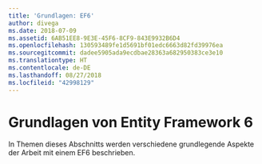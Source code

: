 ```yaml
---
title: 'Grundlagen: EF6'
author: divega
ms.date: 2018-07-09
ms.assetid: 6AB51EE8-9E3E-45F6-8CF9-843E9932B6D4
ms.openlocfilehash: 130593489fe1d5691bf01edc6663d82fd39976ea
ms.sourcegitcommit: dadee5905ada9ecdbae28363a682950383ce3e10
ms.translationtype: HT
ms.contentlocale: de-DE
ms.lasthandoff: 08/27/2018
ms.locfileid: "42998129"
---
```

# <a name="entity-framework-6-fundamentals"></a>Grundlagen von Entity Framework 6
In Themen dieses Abschnitts werden verschiedene grundlegende Aspekte der Arbeit mit einem EF6 beschrieben.
